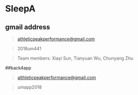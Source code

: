 # SleepA

## gmail address
>athleticpeakperformance@gmail.com

>2018um441

>Team members: Xiayi Sun, Tianyuan Wu, Chunyang Zhu

##back4app
> althleticpeakperformance@gmail.com

> umapp2018
